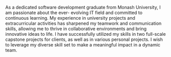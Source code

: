 As a dedicated software development graduate from Monash University, I am passionate about the ever- evolving IT field and committed to continuous learning. My experience in university projects and extracurricular activities has sharpened my teamwork and communication skills, allowing me to thrive in collaborative environments and bring innovative ideas to life. I have successfully utilized my skills in two full-scale capstone projects for clients, as well as in various personal projects. I wish to leverage my diverse skill set to make a meaningful impact in a dynamic team.




<!---
Voshana08/Voshana08 is a ✨ special ✨ repository because its `README.md` (this file) appears on your GitHub profile.
You can click the Preview link to take a look at your changes.
--->
